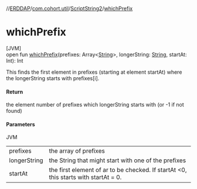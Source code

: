 //[ERDDAP](../../../index.md)/[com.cohort.util](../index.md)/[ScriptString2](index.md)/[whichPrefix](which-prefix.md)

# whichPrefix

[JVM]\
open fun [whichPrefix](which-prefix.md)(prefixes: Array&lt;[String](https://docs.oracle.com/en/java/javase/17/docs/api/java.base/java/lang/String.html)&gt;, longerString: [String](https://docs.oracle.com/en/java/javase/17/docs/api/java.base/java/lang/String.html), startAt: Int): Int

This finds the first element in prefixes (starting at element startAt) where the longerString starts with prefixes[i].

#### Return

the element number of prefixes which longerString starts with (or -1 if not found)

#### Parameters

JVM

| | |
|---|---|
| prefixes | the array of prefixes |
| longerString | the String that might start with one of the prefixes |
| startAt | the first element of ar to be checked. If startAt &lt;0, this starts with startAt = 0. |